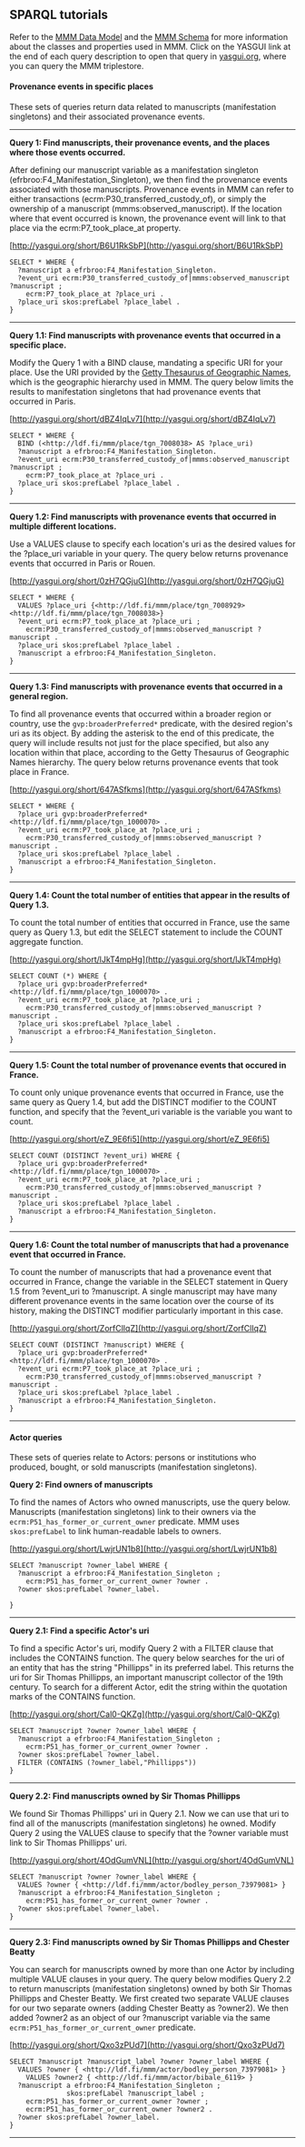 ## SPARQL tutorials

Refer to the [MMM Data Model](data_model/mmm.md) and the [MMM Schema](data_model/mmm-schema.md) for more information about the classes and properties used in MMM. Click on the YASGUI link at the end of each query description to open that query in [yasgui.org](http://yasgui.org), where you can query the MMM triplestore.

#### Provenance events in specific places

These sets of queries return data related to manuscripts (manifestation singletons) and their associated provenance events.

------

**Query 1: Find manuscripts, their provenance events, and the places where those events occurred.**

After defining our manuscript variable as a manifestation singleton (efrbroo:F4_Manifestation_Singleton), we then find the provenance events associated with those manuscripts. Provenance events in MMM can refer to either transactions (ecrm:P30_transferred_custody_of), or simply the ownership of a manuscript (mmms:observed_manuscript). If the location where that event occurred is known, the provenance event will link to that place via the ecrm:P7_took_place_at property.

[http://yasgui.org/short/B6U1RkSbP](http://yasgui.org/short/B6U1RkSbP)

```
SELECT * WHERE {
  ?manuscript a efrbroo:F4_Manifestation_Singleton.
  ?event_uri ecrm:P30_transferred_custody_of|mmms:observed_manuscript ?manuscript ;
    ecrm:P7_took_place_at ?place_uri .
  ?place_uri skos:prefLabel ?place_label .
}
```
------

**Query 1.1: Find manuscripts with provenance events that occurred in a specific place.**

Modify the Query 1 with a BIND clause, mandating a specific URI for your place.  Use the URI provided by the [Getty Thesaurus of Geographic Names](http://www.getty.edu/research/tools/vocabularies/tgn/index.html), which is the geographic hierarchy used in MMM. The query below limits the results to manifestation singletons that had provenance events that occurred in Paris.

[http://yasgui.org/short/dBZ4IqLv7](http://yasgui.org/short/dBZ4IqLv7)

```
SELECT * WHERE {
  BIND (<http://ldf.fi/mmm/place/tgn_7008038> AS ?place_uri)
  ?manuscript a efrbroo:F4_Manifestation_Singleton.
  ?event_uri ecrm:P30_transferred_custody_of|mmms:observed_manuscript ?manuscript ;
    ecrm:P7_took_place_at ?place_uri .
  ?place_uri skos:prefLabel ?place_label .
}
```
------

**Query 1.2: Find manuscripts with provenance events that occurred in multiple different locations.**

Use a VALUES clause to specify each location's uri as the desired values for the ?place_uri variable in your query. The query below returns provenance events that occurred in Paris or Rouen.

[http://yasgui.org/short/0zH7QGjuG](http://yasgui.org/short/0zH7QGjuG)
```
SELECT * WHERE {
  VALUES ?place_uri {<http://ldf.fi/mmm/place/tgn_7008929> <http://ldf.fi/mmm/place/tgn_7008038>}
  ?event_uri ecrm:P7_took_place_at ?place_uri ;
    ecrm:P30_transferred_custody_of|mmms:observed_manuscript ?manuscript .
  ?place_uri skos:prefLabel ?place_label .
  ?manuscript a efrbroo:F4_Manifestation_Singleton.
}
```
------

**Query 1.3: Find manuscripts with provenance events that occurred in a general region.**

To find all provenance events that occurred within a broader region or country, use the ```gvp:broaderPreferred*``` predicate, with the desired region's uri as its object. By adding the asterisk to the end of this predicate, the query will include results not just for the place specified, but also any location within that place, according to the Getty Thesaurus of Geographic Names hierarchy. The query below returns provenance events that took place in France.

[http://yasgui.org/short/647ASfkms](http://yasgui.org/short/647ASfkms)
```
SELECT * WHERE {    
  ?place_uri gvp:broaderPreferred* <http://ldf.fi/mmm/place/tgn_1000070> .
  ?event_uri ecrm:P7_took_place_at ?place_uri ;
    ecrm:P30_transferred_custody_of|mmms:observed_manuscript ?manuscript .
  ?place_uri skos:prefLabel ?place_label .
  ?manuscript a efrbroo:F4_Manifestation_Singleton.
}
```
------

**Query 1.4: Count the total number of entities that appear in the results of Query 1.3.**

To count the total number of entities that occurred in France, use the same query as Query 1.3, but edit the SELECT statement to include the COUNT aggregate function.

[http://yasgui.org/short/lJkT4mpHg](http://yasgui.org/short/lJkT4mpHg)
```
SELECT COUNT (*) WHERE {
  ?place_uri gvp:broaderPreferred* <http://ldf.fi/mmm/place/tgn_1000070> .
  ?event_uri ecrm:P7_took_place_at ?place_uri ;
    ecrm:P30_transferred_custody_of|mmms:observed_manuscript ?manuscript .
  ?place_uri skos:prefLabel ?place_label .
  ?manuscript a efrbroo:F4_Manifestation_Singleton.
}
```
------

**Query 1.5: Count the total number of provenance events that occured in France.**

To count only unique provenance events that occurred in France, use the same query as Query 1.4, but add the DISTINCT modifier to the COUNT function, and specify that the ?event_uri variable is the variable you want to count.

[http://yasgui.org/short/eZ_9E6fi5](http://yasgui.org/short/eZ_9E6fi5)
```
SELECT COUNT (DISTINCT ?event_uri) WHERE {
  ?place_uri gvp:broaderPreferred* <http://ldf.fi/mmm/place/tgn_1000070> .
  ?event_uri ecrm:P7_took_place_at ?place_uri ;
    ecrm:P30_transferred_custody_of|mmms:observed_manuscript ?manuscript .
  ?place_uri skos:prefLabel ?place_label .
  ?manuscript a efrbroo:F4_Manifestation_Singleton.
}
```
------

**Query 1.6: Count the total number of manuscripts that had a provenance event that occurred in France.**

To count the number of manuscripts that had a provenance event that occurred in France, change the variable in the SELECT statement in Query 1.5 from ?event_uri to ?manuscript. A single manuscript may have many different provenance events in the same location over the course of its history, making the DISTINCT modifier particularly important in this case.

[http://yasgui.org/short/ZorfClIqZ](http://yasgui.org/short/ZorfClIqZ)
```
SELECT COUNT (DISTINCT ?manuscript) WHERE {
  ?place_uri gvp:broaderPreferred* <http://ldf.fi/mmm/place/tgn_1000070> .
  ?event_uri ecrm:P7_took_place_at ?place_uri ;
    ecrm:P30_transferred_custody_of|mmms:observed_manuscript ?manuscript .
  ?place_uri skos:prefLabel ?place_label .
  ?manuscript a efrbroo:F4_Manifestation_Singleton.
}
```

------
#### Actor queries
These sets of queries relate to Actors: persons or institutions who produced, bought, or sold manuscripts (manifestation singletons).

**Query 2: Find owners of manuscripts**

To find the names of Actors who owned manuscripts, use the query below. Manuscripts (manifestation singletons) link to their owners via the ```ecrm:P51_has_former_or_current_owner``` predicate. MMM uses ```skos:prefLabel``` to link human-readable labels to owners.

[http://yasgui.org/short/LwjrUN1b8](http://yasgui.org/short/LwjrUN1b8)

```
SELECT ?manuscript ?owner_label WHERE {
  ?manuscript a efrbroo:F4_Manifestation_Singleton ;
	ecrm:P51_has_former_or_current_owner ?owner .
  ?owner skos:prefLabel ?owner_label.

}
```
------
**Query 2.1: Find a specific Actor's uri**

To find a specific Actor's uri, modify Query 2 with a FILTER clause that includes the CONTAINS function. The query below searches for the uri of an entity that has the string "Phillipps" in its preferred label. This returns the uri for Sir Thomas Phillipps, an important manuscript collector of the 19th century. To search for a different Actor, edit the string within the quotation marks of the CONTAINS function.

[http://yasgui.org/short/Cal0-QKZg](http://yasgui.org/short/Cal0-QKZg)

```
SELECT ?manuscript ?owner ?owner_label WHERE {
  ?manuscript a efrbroo:F4_Manifestation_Singleton ;
	ecrm:P51_has_former_or_current_owner ?owner .
  ?owner skos:prefLabel ?owner_label.
  FILTER (CONTAINS (?owner_label,"Phillipps"))
}
```
------
**Query 2.2: Find manuscripts owned by Sir Thomas Phillipps**

We found Sir Thomas Phillipps' uri in Query 2.1. Now we can use that uri to find all of the manuscripts (manifestation singletons) he owned. Modify Query 2 using the VALUES clause to specify that the ?owner variable must link to Sir Thomas Phillipps' uri.

[http://yasgui.org/short/4OdGumVNL](http://yasgui.org/short/4OdGumVNL)
```
SELECT ?manuscript ?owner ?owner_label WHERE {
  VALUES ?owner { <http://ldf.fi/mmm/actor/bodley_person_73979081> }
  ?manuscript a efrbroo:F4_Manifestation_Singleton ;
	ecrm:P51_has_former_or_current_owner ?owner .
  ?owner skos:prefLabel ?owner_label.
}
```
------
**Query 2.3: Find manuscripts owned by Sir Thomas Phillipps and Chester Beatty**

You can search for manuscripts owned by more than one Actor by including multiple VALUE clauses in your query. The query below modifies Query 2.2 to return manuscripts (manifestation singletons) owned by both Sir Thomas Phillipps and Chester Beatty. We first created two separate VALUE clauses for our two separate owners (adding Chester Beatty as ?owner2). We then added ?owner2 as an object of our ?manuscript variable via the same ```ecrm:P51_has_former_or_current_owner``` predicate.

[http://yasgui.org/short/Qxo3zPUd7](http://yasgui.org/short/Qxo3zPUd7)
```
SELECT ?manuscript ?manuscript_label ?owner ?owner_label WHERE {
  VALUES ?owner { <http://ldf.fi/mmm/actor/bodley_person_73979081> }
	VALUES ?owner2 { <http://ldf.fi/mmm/actor/bibale_6119> }
  ?manuscript a efrbroo:F4_Manifestation_Singleton ;
              skos:prefLabel ?manuscript_label ;
	ecrm:P51_has_former_or_current_owner ?owner ;
	ecrm:P51_has_former_or_current_owner ?owner2 .
  ?owner skos:prefLabel ?owner_label.
}
```
------
